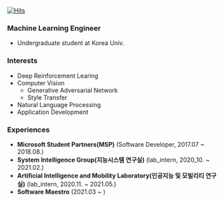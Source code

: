 [![Hits](https://hits.seeyoufarm.com/api/count/incr/badge.svg?url=https%3A%2F%2Fgithub.com%2Flongshiine&count_bg=%2379C83D&title_bg=%23555555&icon=&icon_color=%23E7E7E7&title=hits&edge_flat=false)](https://hits.seeyoufarm.com)

### Machine Learning Engineer
- Undergraduate student at Korea Univ.

### Interests
- Deep Reinforcement Learing  
- Computer Vision  
    - Generative Adversarial Network  
    - Style Transfer
- Natural Language Processing  
- Application Development  

### Experiences
- **Microsoft Student Partners(MSP)** (Software Developer, 2017.07 ~ 2018.08.)
- **System Intelligence Group(지능시스템 연구실)** (lab_intern, 2020_10. ~ 2021.02.)
- **Artificial Intelligence and Mobility Laboratory(인공지능 및 모빌리티 연구실)** (lab_intern, 2020.11. ~ 2021.05.)
- **Software Maestro** (2021.03 ~ )
